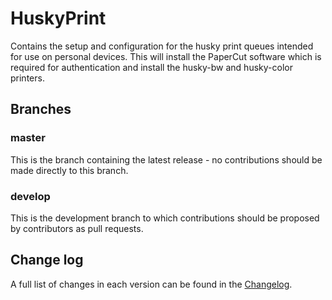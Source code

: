 # HuskyPrint

Contains the setup and configuration for the husky print queues intended for use on personal devices. This will install the PaperCut software which is required for authentication and install the husky-bw and husky-color printers.

## Branches

### master

This is the branch containing the latest release - no contributions should be made directly to this branch.

### develop

This is the development branch to which contributions should be proposed by contributors as pull requests.

## Change log

A full list of changes in each version can be found in the [Changelog](CHANGELOG.md).
